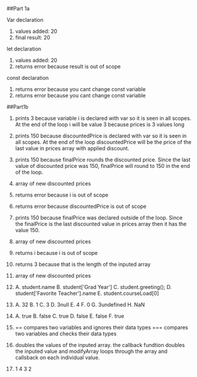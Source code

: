 ##Part 1a

Var declaration
1. values added: 20
2. final result: 20

let declaration
1. values added: 20
2. returns error because result is out of scope

const declaration
1. returns error because you cant change const variable
2. returns error because you cant change const variable

##Part1b

1. prints 3 because variable i is declared with var so it is seen in all scopes. At the end of the loop i will be value 3 because prices is 3 values long
2. prints 150 because discountedPrice is declared with var so it is seen in all scopes. At the end of the loop discountedPrice will be the price of the last value in prices array with applied discount.
3. prints 150 because finalPrice rounds the discounted price. Since the last value of discounted price was 150, finalPrice will round to 150 in the end of the loop.
4. array of new discounted prices
5. returns error because i is out of scope
6. returns error because discountedPrice is out of scope
7. prints 150 because finalPrice was declared outside of the loop. Since the finalPrice is the last discounted value in prices array then it has the value 150.
8. array of new discounted prices
9. returns i because i is out of scope
10. returns 3 because that is the length of the inputed array
11. array of new discounted prices

12. A. student.name
    B. student['Grad Year']
    C. student.greeting();
    D. student['Favorite Teacher'].name
    E. student.courseLoad[0]

13. A. 32
    B. 1
    C. 3
    D. 3null
    E. 4
    F. 0
    G. 3undefined
    H. NaN

14. A. true
    B. false
    C. true
    D. false
    E. false
    F. true

15. == compares two variables and ignores their data types
    === compares two variables and checks their data types

17. doubles the values of the inputed array. the callback fundtion doubles the inputed value and modifyArray loops through the array and callsback on each individual value. 

19. 1 4 3 2
